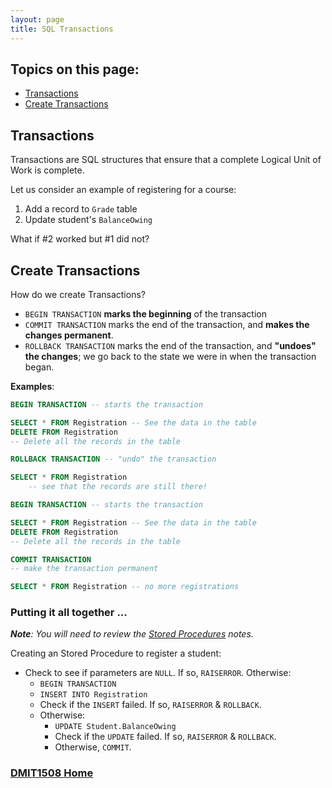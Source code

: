 ```yaml
---
layout: page
title: SQL Transactions
---
```


## Topics on this page:
* [Transactions](#transactions)
* [Create Transactions](#create)

## <a ID="transactions">Transactions</a>
Transactions are SQL structures that ensure that a complete Logical Unit of Work is complete.

Let us consider an example of registering for a course:
1. Add a record to `Grade` table
2. Update student's `BalanceOwing`

What if #2 worked but #1 did not?

## <a ID="create">Create Transactions</a>
How do we create Transactions?
* `BEGIN TRANSACTION` **marks the beginning** of the transaction
* `COMMIT TRANSACTION` marks the end of the transaction, and **makes the changes permanent**.
* `ROLLBACK TRANSACTION` marks the end of the transaction, and **"undoes" the changes**; we go back to the state we were in when the transaction began.

**Examples**:

```sql
BEGIN TRANSACTION -- starts the transaction

SELECT * FROM Registration -- See the data in the table
DELETE FROM Registration 
-- Delete all the records in the table

ROLLBACK TRANSACTION -- "undo" the transaction

SELECT * FROM Registration
 	-- see that the records are still there!
```

```sql
BEGIN TRANSACTION -- starts the transaction

SELECT * FROM Registration -- See the data in the table
DELETE FROM Registration 
-- Delete all the records in the table

COMMIT TRANSACTION 
-- make the transaction permanent

SELECT * FROM Registration -- no more registrations
```

### Putting it all together ...
_**Note**: You will need to review the [Stored Procedures](topics/stored-procedures.md) notes._

Creating an Stored Procedure to register a student:
* Check to see if parameters are `NULL`. If so, `RAISERROR`.
Otherwise:
  * `BEGIN TRANSACTION` 
  * `INSERT INTO Registration`
  * Check if the `INSERT` failed. If so, `RAISERROR` & `ROLLBACK`.
  * Otherwise:
    * `UPDATE Student.BalanceOwing`
    * Check if the `UPDATE` failed. If so, `RAISERROR` & `ROLLBACK`.
    * Otherwise, `COMMIT`.

### [DMIT1508 Home](../)